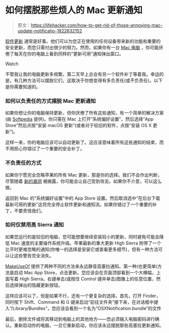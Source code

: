 # 如何摆脱那些烦人的 Mac 更新通知

> 原文：<https://lifehacker.com/how-to-get-rid-of-those-annoying-mac-update-notificatio-1822632152>

[软件更新](https://lifehacker.com/how-to-update-software-for-beginners-5802139) 通常是好事。他们可以为您正在使用的任何设备带来新的功能和重要的安全更新，而您只需付出很少的努力。然而，如果你有一台 [Mac 电脑](https://lifehacker.com/lifehacker-pack-for-mac-our-list-of-the-essential-mac-635303836) ，你可能厌倦了每天在你的电脑上看到同样的“更新可用”通知弹出窗口。

Watch

不管我让我的电脑更新多频繁，第二天早上总会有另一个软件补丁等着我。幸运的是，有几种方法可以摆脱它们，这取决于你想变得有多负责任(或不负责任)。以下是你需要知道的。

### 如何以负责任的方式摆脱 Mac 更新通知

如果你想让你的电脑保持更新，但你厌倦了所有这些通知，有一个简单的解决方案(由 [Softpedia](http://news.softpedia.com/news/how-to-disable-os-x-update-notifications-493961.shtml) 提供)。你只需在 Mac 上打开“系统偏好设置”，然后选择“App Store”然后点按“安装 macOS 更新”(或者对于较旧的软件，点按“安装 OS X 更新”)。

这样一来，你的电脑应该可以自动更新了。这应该意味着所有这些通知的结束，而不用担心你错过了一个重要的安全补丁。

### 不负责任的方式

如果你宁愿完全忽略苹果的所有 Mac 更新，那是你的选择。我们不会作出判断，尽管随着 [新的漏洞](https://lifehacker.com/whats-going-on-with-the-spectre-and-meltdown-patches-1822128503?rev=1516134365544) 被揭露，你可能会让自己受到攻击。如果你不介意，可以这么做。

返回到 Mac 的“系统偏好设置”中的 App Store 设置。然后取消选中“在后台下载最新可用的更新”这将完全停止软件更新和通知流。如果你错过了一个重要的补丁，不要责怪我们。

### 如何仅禁用高 Sierra 通知

如果您运行的是较旧的电脑，您可能想要继续安装较小的更新，同时避免可能会降低 Mac 速度的主要操作系统升级。苹果最新的重大更新 High Sierra 附带了一个比平时更难忽略的通知(你唯一的选择是安装它或查看更多细节)，但有一种方法可以让这些警告完全消失。

[MakeUseOf](https://www.makeuseof.com/tag/disable-mac-high-sierra-upgrade-notifications/) 提供了两种不同的方法来永远静音高塞拉通知。第一种(也更简单)方法是启动 Mac App Store，点击更新。您应该会在页面顶部看到一个大横幅，上面写着 High Sierra。右键单击(或按住 Control 键并单击)图像上的任意位置，然后选择弹出的隐藏更新按钮。

这样应该可以了，但是如果不行，还有一个更复杂的选择。首先，打开 Finder，同时按下 Shift、Command 和 G 键来启动“前往文件夹”接下来，在对话框中键入“/Library/Bundles”，您应该会看到一个名为“OSXNotification.bundle”的文件

最后，删除文件或将其移动到电脑上的其他地方——您必须输入电脑密码进行确认。重新启动你的电脑，一旦它重新启动，你应该永远摆脱那些高塞拉更新通知。